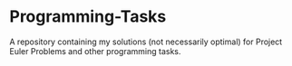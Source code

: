 # Programming-Tasks
A repository containing my solutions (not necessarily optimal) for Project Euler Problems and other programming tasks.
